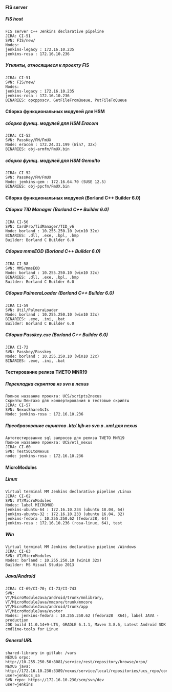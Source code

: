 #### FIS server
##### FIS host
```
FIS server C++ Jenkins declarative pipeline
JIRA: CI-51
SVN: FIS/new/
Nodes:
jenkins-legacy : 172.16.10.235
jenkins-rosa : 172.16.10.236
```
##### Утилиты, относящиеся к проекту FIS
```
JIRA: CI-51
SVN: FIS/new/
Nodes:
jenkins-legacy : 172.16.10.235
jenkins-rosa : 172.16.10.236
BINARIES: opcpposcv, GetFileFromQueue, PutFileToQueue
```
#### Сборка функциональных модулей для HSM
##### сборка функц. модулей для HSM Eracom
```
JIRA: CI-52
SVN: PassKey/FM/FmUX
Node: eracom : 172.24.31.199 (Win7, 32x)
BINARIES: obj-armfm/FmUX.bin
```
##### сборка функц. модулей для HSM Gemalto
```
JIRA: CI-52
SVN: PassKey/FM/FmUX
Node: jenkins-gem : 172.16.64.70 (SUSE 12.5)
BINARIES: obj-ppcfm/FmUX.bin
```
#### Сборка функциональных модулей (Borland C++ Builder 6.0)
##### Cборка TID Manager (Borland C++ Builder 6.0)
```
JIRA CI-56
SVN: CardPro/TidManager/TID_v6
Node: borland : 10.255.250.10 (win10 32x)
BINARIES: .dll, .exe, .bpl, .bmp
Builder: Borland C Builder 6.0
```
##### Cборка mmsEOD (Borland C++ Builder 6.0)
```
JIRA CI-58
SVN: MMS/mmsEOD
Node: borland : 10.255.250.10 (win10 32x)
BINARIES: .dll, .exe, .bpl, .bmp
Builder: Borland C Builder 6.0
```
##### Cборка PalmeraLoader (Borland C++ Builder 6.0)
```
JIRA CI-59
SVN: Util/PalmeraLoader
Node: borland : 10.255.250.10 (win10 32x)
BINARIES: .exe, .ini, .bat
Builder: Borland C Builder 6.0
```
##### Cборка Passkey.exe (Borland C++ Builder 6.0)
```
JIRA CI-72
SVN: Passkey/Passkey
Node: borland : 10.255.250.10 (win10 32x)
BINARIES: .exe, .ini, .bat
```
#### Тестирование релиза ТИЕТО MNR19
##### Перекладка скриптов из svn в nexus
```
Полное название проекта: UCS/scripts2nexus
Скрипты Пентахо для конвертирования в тестовые скрипты
JIRA: CI-57
SVN: NexusShareAsIs
Node: jenkins-rosa : 172.16.10.236
```
##### Преобразование скриптов .ktr/.kjb из svn в .xml для nexus
```
Автотестирование sql запросов для релиза ТИЕТО MNR19
Полное название проекта: UCS/etl_nexus
JIRA: CI-60
SVN: TestSQLtoNexus
node: jenkins-rosa : 172.16.10.236
```
#### MicroModules
##### Linux
```
Virtual terminal MM Jenkins declarative pipeline /Linux
JIRA: CI-62
SVN: VT/MicroModules
Nodes: label MICROMOD
jenkins-ubuntu-64 : 172.16.10.234 (ubuntu 18.04, 64)
jenkins-ubuntu-32 : 172.16.10.233 (ubuntu 16.04, 32)
jenkins-fedora : 10.255.250.62 (fedora28, 64)
jenkins-rosa : 172.16.10.236 (rosa-linux, 64), test
```
##### Win
```
Virtual terminal MM Jenkins declarative pipeline /Windows
JIRA: CI-63
SVN: VT/MicroModules
Nodes: borland : 10.255.250.10 (win10 32x)
Builder: MS Visual Studio 2013
```
##### Java/Android
```
JIRA: CI-69/CI-70; CI-73/CI-743
SVN:
VT/MicroModuleJava/android/trunk/mmlibrary,
VT/MicroModuleJava/mmcore/trunk/mmcore
VT/MicroModuleJava/android/trunk/app
VT/MicroModuleJava/evotor
Nodes: jenkins-fedora : 10.255.250.62 (fedora28  X64), label JAVA - production
JDK build 11.0.14+9-LTS, GRADLE 6.1.1, Maven 3.8.6, Latest Android SDK cmdline-tools for Linux
```
##### General URL
```
shared-library in gitlab: /vars
NEXUS orpo: http://10.255.250.50:8081/service/rest/repository/browse/orpo/
NEXUS java: http://172.16.10.230:3389/nexus/service/local/repositories/ucs_repo/content
user=jenkucs_sa
SVN repo: https://172.16.10.230/scm/svn/dev
user=jenkins
```